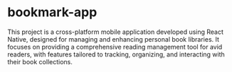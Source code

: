 # bookmark-app
This project is a cross-platform mobile application developed using React Native, designed for managing and enhancing personal book libraries. It focuses on providing a comprehensive reading management tool for avid readers, with features tailored to tracking, organizing, and interacting with their book collections.
